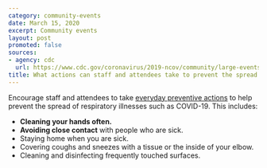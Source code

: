 ```yaml
---
category: community-events
date: March 15, 2020
excerpt: Community events
layout: post
promoted: false
sources:
- agency: cdc
  url: https://www.cdc.gov/coronavirus/2019-ncov/community/large-events/event-planners-and-attendees-faq.html
title: What actions can staff and attendees take to prevent the spread of COVID-19?
---
```


Encourage staff and attendees to take <a href="https://www.cdc.gov/coronavirus/2019-ncov/about/prevention-treatment.html"> everyday preventive actions</a> to help prevent the spread of respiratory illnesses such as COVID-19. This includes:

* **Cleaning your hands often.**
* **Avoiding close contact** with people who are sick.
* Staying home when you are sick.
* Covering coughs and sneezes with a tissue or the inside of your elbow.
* Cleaning and disinfecting frequently touched surfaces.